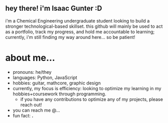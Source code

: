 ## hey there! i'm Isaac Gunter :D
i'm a Chemical Engineering undergraduate student looking to build a stronger technological-based skillset. this github will mainly be used to act as a portfolio, track my progress, and hold me accountable to learning; currently, i'm still finding my way around here... so be patient!

# about me...
- pronouns: he/they
- languages: Python, JavaScript
- hobbies: guitar, mathcore, graphic design
- currently, my focus is efficiency: looking to optimize my learning in my hobbies+coursework through programming.
    - if you have any contributions to optimize any of my projects, please reach out!
- you can reach me @...
- fun fact: __.__


<!--
**isaacgun/isaacgun** is a ✨ _special_ ✨ repository because its `README.md` (this file) appears on your GitHub profile.

Here are some ideas to get you started:

- 🔭 I’m currently working on ...
- 🌱 I’m currently learning ...
- 👯 I’m looking to collaborate on ...
- 🤔 I’m looking for help with ...
- 💬 Ask me about ...
- 📫 How to reach me: ...
- 😄 Pronouns: ...
- ⚡ Fun fact: ...
-->
